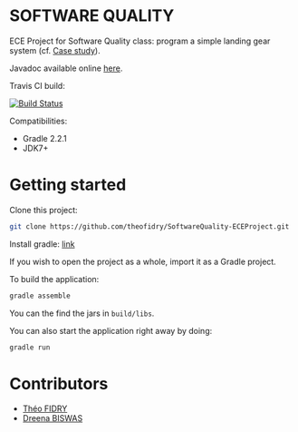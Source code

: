 SOFTWARE QUALITY
================

ECE Project for Software Quality class: program a simple landing gear system (cf. [Case study](https://github.com/theofidry/Software-Quality/blob/master/Case%20study.pdf)).

Javadoc available online [here](http://theofidry.github.io/Software-Quality/javadoc).

Travis CI build:

[![Build Status](https://travis-ci.org/theofidry/SoftwareQuality-ECEProject.svg?branch=master)](https://travis-ci.org/theofidry/SoftwareQuality-ECEProject)

Compatibilities:

* Gradle 2.2.1
* JDK7+

# Getting started

Clone this project:

```bash
git clone https://github.com/theofidry/SoftwareQuality-ECEProject.git
```

Install gradle: [link](http://www.gradle.org/installation)

If you wish to open the project as a whole, import it as a Gradle project.

To build the application:

```bash
gradle assemble
```

You can the find the jars in `build/libs`.

You can also start the application right away by doing:

```bash
gradle run
```

# Contributors

* [Théo FIDRY](https://github.com/theofidry)
* [Dreena BISWAS](https://github.com/dreenabiswas)
